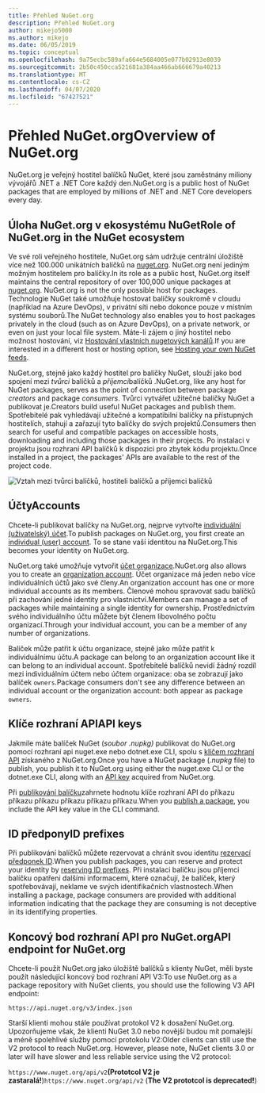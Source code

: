 ```yaml
---
title: Přehled NuGet.org
description: Přehled NuGet.org
author: mikejo5000
ms.author: mikejo
ms.date: 06/05/2019
ms.topic: conceptual
ms.openlocfilehash: 9a75ecbc589afa664e5684005e077b02913e8039
ms.sourcegitcommit: 2b50c450cca521681a384aa466ab666679a40213
ms.translationtype: MT
ms.contentlocale: cs-CZ
ms.lasthandoff: 04/07/2020
ms.locfileid: "67427521"
---
```

# <a name="overview-of-nugetorg"></a><span data-ttu-id="d8e82-103">Přehled NuGet.org</span><span class="sxs-lookup"><span data-stu-id="d8e82-103">Overview of NuGet.org</span></span>

<span data-ttu-id="d8e82-104">NuGet.org je veřejný hostitel balíčků NuGet, které jsou zaměstnány miliony vývojářů .NET a .NET Core každý den.</span><span class="sxs-lookup"><span data-stu-id="d8e82-104">NuGet.org is a public host of NuGet packages that are employed by millions of .NET and .NET Core developers every day.</span></span>

## <a name="role-of-nugetorg-in-the-nuget-ecosystem"></a><span data-ttu-id="d8e82-105">Úloha NuGet.org v ekosystému NuGet</span><span class="sxs-lookup"><span data-stu-id="d8e82-105">Role of NuGet.org in the NuGet ecosystem</span></span>

<span data-ttu-id="d8e82-106">Ve své roli veřejného hostitele, NuGet.org sám udržuje centrální úložiště více než 100.000 unikátních balíčků na [nuget.org](https://www.nuget.org). NuGet.org není jediným možným hostitelem pro balíčky.</span><span class="sxs-lookup"><span data-stu-id="d8e82-106">In its role as a public host, NuGet.org itself maintains the central repository of over 100,000 unique packages at [nuget.org](https://www.nuget.org). NuGet.org is not the only possible host for packages.</span></span> <span data-ttu-id="d8e82-107">Technologie NuGet také umožňuje hostovat balíčky soukromě v cloudu (například na Azure DevOps), v privátní síti nebo dokonce pouze v místním systému souborů.</span><span class="sxs-lookup"><span data-stu-id="d8e82-107">The NuGet technology also enables you to host packages privately in the cloud (such as on Azure DevOps), on a private network, or even on just your local file system.</span></span> <span data-ttu-id="d8e82-108">Máte-li zájem o jiný hostitel nebo možnost hostování, viz [Hostování vlastních nugetových kanálů](../hosting-packages/overview.md).</span><span class="sxs-lookup"><span data-stu-id="d8e82-108">If you are interested in a different host or hosting option, see [Hosting your own NuGet feeds](../hosting-packages/overview.md).</span></span>

<span data-ttu-id="d8e82-109">NuGet.org, stejně jako každý hostitel pro balíčky NuGet, slouží jako bod spojení mezi *tvůrci* balíčků a *příjemci*balíčků .</span><span class="sxs-lookup"><span data-stu-id="d8e82-109">NuGet.org, like any host for NuGet packages, serves as the point of connection between package *creators* and package *consumers*.</span></span> <span data-ttu-id="d8e82-110">Tvůrci vytvářet užitečné balíčky NuGet a publikovat je.</span><span class="sxs-lookup"><span data-stu-id="d8e82-110">Creators build useful NuGet packages and publish them.</span></span> <span data-ttu-id="d8e82-111">Spotřebitelé pak vyhledávají užitečné a kompatibilní balíčky na přístupných hostitelích, stahují a zařazují tyto balíčky do svých projektů.</span><span class="sxs-lookup"><span data-stu-id="d8e82-111">Consumers then search for useful and compatible packages on accessible hosts, downloading and including those packages in their projects.</span></span> <span data-ttu-id="d8e82-112">Po instalaci v projektu jsou rozhraní API balíčků k dispozici pro zbytek kódu projektu.</span><span class="sxs-lookup"><span data-stu-id="d8e82-112">Once installed in a project, the packages' APIs are available to the rest of the project code.</span></span>

![Vztah mezi tvůrci balíčků, hostiteli balíčků a příjemci balíčků](media/nuget-roles.png)

## <a name="accounts"></a><span data-ttu-id="d8e82-114">Účty</span><span class="sxs-lookup"><span data-stu-id="d8e82-114">Accounts</span></span>

<span data-ttu-id="d8e82-115">Chcete-li publikovat balíčky na NuGet.org, nejprve vytvořte [individuální (uživatelský) účet](individual-accounts.md).</span><span class="sxs-lookup"><span data-stu-id="d8e82-115">To publish packages on NuGet.org, you first create an [individual (user) account](individual-accounts.md).</span></span> <span data-ttu-id="d8e82-116">To se stane vaší identitou na NuGet.org.</span><span class="sxs-lookup"><span data-stu-id="d8e82-116">This becomes your identity on NuGet.org.</span></span>

<span data-ttu-id="d8e82-117">NuGet.org také umožňuje vytvořit [účet organizace](organizations-on-nuget-org.md).</span><span class="sxs-lookup"><span data-stu-id="d8e82-117">NuGet.org also allows you to create an [organization account](organizations-on-nuget-org.md).</span></span> <span data-ttu-id="d8e82-118">Účet organizace má jeden nebo více individuálních účtů jako své členy.</span><span class="sxs-lookup"><span data-stu-id="d8e82-118">An organization account has one or more individual accounts as its members.</span></span> <span data-ttu-id="d8e82-119">Členové mohou spravovat sadu balíčků při zachování jedné identity pro vlastnictví.</span><span class="sxs-lookup"><span data-stu-id="d8e82-119">Members can manage a set of packages while maintaining a single identity for ownership.</span></span> <span data-ttu-id="d8e82-120">Prostřednictvím svého individuálního účtu můžete být členem libovolného počtu organizací.</span><span class="sxs-lookup"><span data-stu-id="d8e82-120">Through your individual account, you can be a member of any number of organizations.</span></span>

<span data-ttu-id="d8e82-121">Balíček může patřit k účtu organizace, stejně jako může patřit k individuálnímu účtu.</span><span class="sxs-lookup"><span data-stu-id="d8e82-121">A package can belong to an organization account like it can belong to an individual account.</span></span> <span data-ttu-id="d8e82-122">Spotřebitelé balíčků nevidí žádný rozdíl mezi individuálním účtem nebo účtem organizace: oba se zobrazují jako balíček `owners`.</span><span class="sxs-lookup"><span data-stu-id="d8e82-122">Package consumers don't see any difference between an individual account or the organization account: both appear as package `owners`.</span></span>

## <a name="api-keys"></a><span data-ttu-id="d8e82-123">Klíče rozhraní API</span><span class="sxs-lookup"><span data-stu-id="d8e82-123">API keys</span></span>

<span data-ttu-id="d8e82-124">Jakmile máte balíček NuGet (*soubor .nupkg)* publikovat do NuGet.org pomocí rozhraní api nuget.exe nebo dotnet.exe CLI, spolu s [klíčem rozhraní API](scoped-api-keys.md) získaného z NuGet.org.</span><span class="sxs-lookup"><span data-stu-id="d8e82-124">Once you have a NuGet package (*.nupkg* file) to publish, you publish it to NuGet.org using either the nuget.exe CLI or the dotnet.exe CLI, along with an [API key](scoped-api-keys.md) acquired from NuGet.org.</span></span>

<span data-ttu-id="d8e82-125">Při [publikování balíčku](../create-packages/creating-a-package.md)zahrnete hodnotu klíče rozhraní API do příkazu příkazu příkazu příkazu příkazu příkazu.</span><span class="sxs-lookup"><span data-stu-id="d8e82-125">When you [publish a package](../create-packages/creating-a-package.md), you include the API key value in the CLI command.</span></span>

## <a name="id-prefixes"></a><span data-ttu-id="d8e82-126">ID předpony</span><span class="sxs-lookup"><span data-stu-id="d8e82-126">ID prefixes</span></span>

<span data-ttu-id="d8e82-127">Při publikování balíčků můžete rezervovat a chránit svou identitu [rezervací předponek ID](id-prefix-reservation.md).</span><span class="sxs-lookup"><span data-stu-id="d8e82-127">When you publish packages, you can reserve and protect your identity by [reserving ID prefixes](id-prefix-reservation.md).</span></span> <span data-ttu-id="d8e82-128">Při instalaci balíčku jsou příjemci balíčku opatřeni dalšími informacemi, které označují, že balíček, který spotřebovávají, neklame ve svých identifikačních vlastnostech.</span><span class="sxs-lookup"><span data-stu-id="d8e82-128">When installing a package, package consumers are provided with additional information indicating that the package they are consuming is not deceptive in its identifying properties.</span></span>

## <a name="api-endpoint-for-nugetorg"></a><span data-ttu-id="d8e82-129">Koncový bod rozhraní API pro NuGet.org</span><span class="sxs-lookup"><span data-stu-id="d8e82-129">API endpoint for NuGet.org</span></span>

<span data-ttu-id="d8e82-130">Chcete-li použít NuGet.org jako úložiště balíčků s klienty NuGet, měli byste použít následující koncový bod rozhraní API V3:</span><span class="sxs-lookup"><span data-stu-id="d8e82-130">To use NuGet.org as a package repository with NuGet clients, you should use the following V3 API endpoint:</span></span> 

`https://api.nuget.org/v3/index.json`

<span data-ttu-id="d8e82-131">Starší klienti mohou stále používat protokol V2 k dosažení NuGet.org. Upozorňujeme však, že klienti NuGet 3.0 nebo novější budou mít pomalejší a méně spolehlivé služby pomocí protokolu V2:</span><span class="sxs-lookup"><span data-stu-id="d8e82-131">Older clients can still use the V2 protocol to reach NuGet.org. However, please note, NuGet clients 3.0 or later will have slower and less reliable service using the V2 protocol:</span></span>

<span data-ttu-id="d8e82-132">`https://www.nuget.org/api/v2`**(Prototcol V2 je zastaralá!**)</span><span class="sxs-lookup"><span data-stu-id="d8e82-132">`https://www.nuget.org/api/v2` (**The V2 prototcol is deprecated!**)</span></span>
